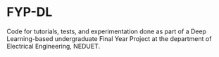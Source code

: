 # FYP-DL

Code for tutorials, tests, and experimentation done as part of a Deep Learning-based undergraduate Final Year Project at the department of Electrical Engineering, NEDUET.